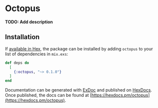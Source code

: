 # Octopus

**TODO: Add description**

## Installation

If [available in Hex](https://hex.pm/docs/publish), the package can be installed
by adding `octopus` to your list of dependencies in `mix.exs`:

```elixir
def deps do
  [
    {:octopus, "~> 0.1.0"}
  ]
end
```

Documentation can be generated with [ExDoc](https://github.com/elixir-lang/ex_doc)
and published on [HexDocs](https://hexdocs.pm). Once published, the docs can
be found at [https://hexdocs.pm/octopus](https://hexdocs.pm/octopus).

